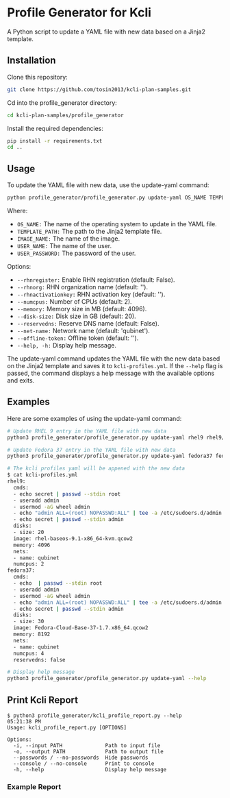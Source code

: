 
# Profile Generator for Kcli
A Python script to update a YAML file with new data based on a Jinja2 template.

## Installation
Clone this repository:
```sh
git clone https://github.com/tosin2013/kcli-plan-samples.git
```

Cd into the profile_generator directory:
```sh
cd kcli-plan-samples/profile_generator
```

Install the required dependencies:
```sh
pip install -r requirements.txt
cd ..
```

## Usage
To update the YAML file with new data, use the update-yaml command:

```sh
python profile_generator/profile_generator.py update-yaml OS_NAME TEMPLATE_PATH --image IMAGE_NAME --user USER_NAME --user-password USER_PASSWORD
```
Where:

* `OS_NAME:` The name of the operating system to update in the YAML file.
* `TEMPLATE_PATH:` The path to the Jinja2 template file.
* `IMAGE_NAME:` The name of the image.
* `USER_NAME:` The name of the user.
* `USER_PASSWORD:` The password of the user.

Options:

* `--rhnregister:` Enable RHN registration (default: False).
* `--rhnorg:` RHN organization name (default: '').
* `--rhnactivationkey:` RHN activation key (default: '').
* `--numcpus:` Number of CPUs (default: 2).
* `--memory:` Memory size in MB (default: 4096).
* `--disk-size:` Disk size in GB (default: 20).
* `--reservedns:` Reserve DNS name (default: False).
* `--net-name:` Network name (default: 'qubinet').
* `--offline-token:` Offline token (default: '').
* `--help, -h:` Display help message.

The update-yaml command updates the YAML file with the new data based on the Jinja2 template and saves it to `kcli-profiles.yml`. If the `--help` flag is passed, the command displays a help message with the available options and exits.

## Examples
Here are some examples of using the update-yaml command:

```sh
# Update RHEL 9 entry in the YAML file with new data
python3 profile_generator/profile_generator.py update-yaml rhel9 rhel9/template.yaml --image rhel-baseos-9.1-x86_64-kvm.qcow2 --user admin --user-password secret

# Update Fedora 37 entry in the YAML file with new data
python3 profile_generator/profile_generator.py update-yaml fedora37 fedora37/template.yaml --image Fedora-Cloud-Base-37-1.7.x86_64.qcow2 --user admin --user-password secret --disk-size 30 --numcpus 4 --memory 8192 --user admin --user-password secret

# The kcli profiles yaml will be appened with the new data
$ cat kcli-profiles.yml                                                                                             04:51:01 PM
rhel9:
  cmds:
  - echo secret | passwd --stdin root
  - useradd admin
  - usermod -aG wheel admin
  - echo "admin ALL=(root) NOPASSWD:ALL" | tee -a /etc/sudoers.d/admin
  - echo secret | passwd --stdin admin
  disks:
  - size: 20
  image: rhel-baseos-9.1-x86_64-kvm.qcow2
  memory: 4096
  nets:
  - name: qubinet
  numcpus: 2
fedora37:
  cmds:
  - echo  | passwd --stdin root
  - useradd admin
  - usermod -aG wheel admin
  - echo "admin ALL=(root) NOPASSWD:ALL" | tee -a /etc/sudoers.d/admin
  - echo secret | passwd --stdin admin
  disks:
  - size: 30
  image: Fedora-Cloud-Base-37-1.7.x86_64.qcow2
  memory: 8192
  nets:
  - name: qubinet
  numcpus: 4
  reservedns: false

# Display help message
python3 profile_generator/profile_generator.py update-yaml --help
```

## Print Kcli Report
```
$ python3 profile_generator/kcli_profile_report.py --help                                                         05:21:38 PM
Usage: kcli_profile_report.py [OPTIONS]

Options:
  -i, --input PATH              Path to input file
  -o, --output PATH             Path to output file
  --passwords / --no-passwords  Hide passwords
  --console / --no-console      Print to console
  -h, --help                    Display help message
```

### Example Report 
